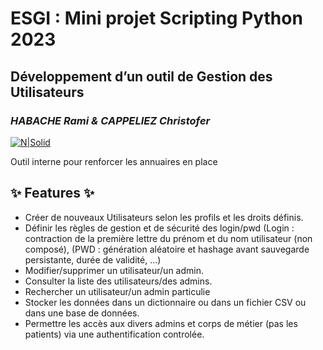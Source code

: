 # ESGI : Mini projet Scripting Python 2023
## Développement d’un outil de Gestion des Utilisateurs
### _HABACHE Rami & CAPPELIEZ Christofer_
[![N|Solid](https://ges-cas.kordis.fr/themes/myges/img/banner_myges.png)](https://www.esgi.fr/)

Outil interne pour renforcer les annuaires en place

## ✨ Features ✨

- Créer de nouveaux Utilisateurs selon les profils et les droits définis.
- Définir les règles de gestion et de sécurité des login/pwd (Login : contraction de la première lettre du prénom et du nom utilisateur (non composé), (PWD : génération aléatoire et hashage avant sauvegarde persistante, durée de validité, ...)
- Modifier/supprimer un utilisateur/un admin.
- Consulter la liste des utilisateurs/des admins.
- Rechercher un utilisateur/un admin particulie
- Stocker les données dans un dictionnaire ou dans un fichier CSV ou dans une 
base de données.
- Permettre les accès aux divers admins et corps de métier (pas les patients) via 
une authentification controlée.
